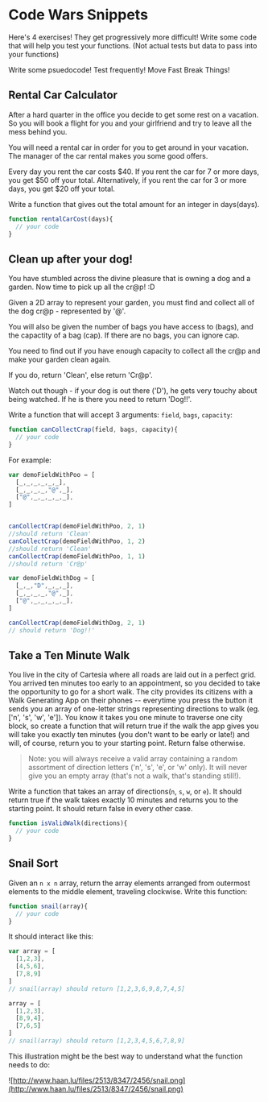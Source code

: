 # Code Wars Snippets

Here's 4 exercises! They get progressively more difficult! Write some code that will help you test your functions. (Not actual tests but data to pass into your functions)

Write some psuedocode!
Test frequently!
Move Fast Break Things!

## Rental Car Calculator

After a hard quarter in the office you decide to get some rest on a vacation. So you will book a flight for you and your girlfriend and try to leave all the mess behind you.

You will need a rental car in order for you to get around in your vacation. The manager of the car rental makes you some good offers.

Every day you rent the car costs $40. If you rent the car for 7 or more days, you get $50 off your total. Alternatively, if you rent the car for 3 or more days, you get $20 off your total.

Write a function that gives out the total amount for an integer in days(days).

```js
function rentalCarCost(days){
  // your code
}
```

## Clean up after your dog!

You have stumbled across the divine pleasure that is owning a dog and a garden. Now time to pick up all the cr@p! :D

Given a 2D array to represent your garden, you must find and collect all of the dog cr@p - represented by '@'.

You will also be given the number of bags you have access to (bags), and the capactity of a bag (cap). If there are no bags, you can ignore cap.

You need to find out if you have enough capacity to collect all the cr@p and make your garden clean again.

If you do, return 'Clean', else return 'Cr@p'.

Watch out though - if your dog is out there ('D'), he gets very touchy about being watched. If he is there you need to return 'Dog!!'.

Write a function that will accept 3 arguments: `field`, `bags`, `capacity`:

```js
function canCollectCrap(field, bags, capacity){
  // your code
}
```

For example:

```js
var demoFieldWithPoo = [
  [_,_,_,_,_,_],
  [_,_,_,_,"@",_],
  ["@",_,_,_,_,_],
]


canCollectCrap(demoFieldWithPoo, 2, 1)
//should return 'Clean'
canCollectCrap(demoFieldWithPoo, 1, 2)
//should return 'Clean'
canCollectCrap(demoFieldWithPoo, 1, 1)
//should return 'Cr@p'

var demoFieldWithDog = [
  [_,_,"D",_,_,_],
  [_,_,_,_,"@",_],
  ["@",_,_,_,_,_],
]

canCollectCrap(demoFieldWithDog, 2, 1)
// should return 'Dog!!'
```

## Take a Ten Minute Walk

You live in the city of Cartesia where all roads are laid out in a perfect grid. You arrived ten minutes too early to an appointment, so you decided to take the opportunity to go for a short walk. The city provides its citizens with a Walk Generating App on their phones -- everytime you press the button it sends you an array of one-letter strings representing directions to walk (eg. ['n', 's', 'w', 'e']). You know it takes you one minute to traverse one city block, so create a function that will return true if the walk the app gives you will take you exactly ten minutes (you don't want to be early or late!) and will, of course, return you to your starting point. Return false otherwise.

> Note: you will always receive a valid array containing a random assortment of direction letters ('n', 's', 'e', or 'w' only). It will never give you an empty array (that's not a walk, that's standing still!).

Write a function that takes an array of directions(`n`, `s`, `w`, or `e`). It should return true if the walk takes exactly 10 minutes and returns you to the starting point. It should return false in every other case.

```js
function isValidWalk(directions){
  // your code
}
```

## Snail Sort

Given an `n x n` array, return the array elements arranged from outermost elements to the middle element, traveling clockwise. Write this function:

```js
function snail(array){
  // your code
}
```

It should interact like this:

```js
var array = [
  [1,2,3],
  [4,5,6],
  [7,8,9]
]
// snail(array) should return [1,2,3,6,9,8,7,4,5]

array = [
  [1,2,3],
  [8,9,4],
  [7,6,5]
]
// snail(array) should return [1,2,3,4,5,6,7,8,9]
```

This illustration might be the best way to understand what the function needs to do:

![http://www.haan.lu/files/2513/8347/2456/snail.png](http://www.haan.lu/files/2513/8347/2456/snail.png)
